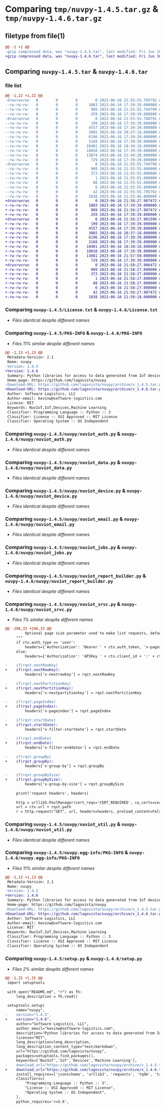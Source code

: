 # Comparing `tmp/nuvpy-1.4.5.tar.gz` & `tmp/nuvpy-1.4.6.tar.gz`

## filetype from file(1)

```diff
@@ -1 +1 @@
-gzip compressed data, was "nuvpy-1.4.5.tar", last modified: Fri Jun 16 21:55:55 2023, max compression
+gzip compressed data, was "nuvpy-1.4.6.tar", last modified: Fri Jun 16 21:58:27 2023, max compression
```

## Comparing `nuvpy-1.4.5.tar` & `nuvpy-1.4.6.tar`

### file list

```diff
@@ -1,22 +1,22 @@
-drwxrwxrwx   0        0        0        0 2023-06-16 21:55:55.795792 nuvpy-1.4.5/
--rw-rw-rw-   0        0        0     1083 2023-06-16 17:39:39.000000 nuvpy-1.4.5/License.txt
--rw-rw-rw-   0        0        0      909 2023-06-16 21:55:55.794799 nuvpy-1.4.5/PKG-INFO
--rw-rw-rw-   0        0        0      259 2023-06-16 17:39:39.000000 nuvpy-1.4.5/README.md
-drwxrwxrwx   0        0        0        0 2023-06-16 21:55:55.788791 nuvpy-1.4.5/nuvpy/
--rw-rw-rw-   0        0        0      199 2023-06-16 17:39:39.000000 nuvpy-1.4.5/nuvpy/__init__.py
--rw-rw-rw-   0        0        0     4557 2023-06-16 17:39:39.000000 nuvpy-1.4.5/nuvpy/nuviot_auth.py
--rw-rw-rw-   0        0        0     3065 2023-06-16 20:37:18.000000 nuvpy-1.4.5/nuvpy/nuviot_data.py
--rw-rw-rw-   0        0        0     6196 2023-06-16 17:39:39.000000 nuvpy-1.4.5/nuvpy/nuviot_device.py
--rw-rw-rw-   0        0        0     3168 2023-06-16 17:39:39.000000 nuvpy-1.4.5/nuvpy/nuviot_email.py
--rw-rw-rw-   0        0        0    10401 2023-06-16 18:10:18.000000 nuvpy-1.4.5/nuvpy/nuviot_jobs.py
--rw-rw-rw-   0        0        0    10010 2023-06-16 17:39:39.000000 nuvpy-1.4.5/nuvpy/nuviot_report_builder.py
--rw-rw-rw-   0        0        0    13074 2023-06-16 21:49:28.000000 nuvpy-1.4.5/nuvpy/nuviot_srvc.py
--rw-rw-rw-   0        0        0      729 2023-06-16 17:39:39.000000 nuvpy-1.4.5/nuvpy/nuviot_util.py
-drwxrwxrwx   0        0        0        0 2023-06-16 21:55:55.794799 nuvpy-1.4.5/nuvpy.egg-info/
--rw-rw-rw-   0        0        0      909 2023-06-16 21:55:55.000000 nuvpy-1.4.5/nuvpy.egg-info/PKG-INFO
--rw-rw-rw-   0        0        0      373 2023-06-16 21:55:55.000000 nuvpy-1.4.5/nuvpy.egg-info/SOURCES.txt
--rw-rw-rw-   0        0        0        1 2023-06-16 21:55:55.000000 nuvpy-1.4.5/nuvpy.egg-info/dependency_links.txt
--rw-rw-rw-   0        0        0       88 2023-06-16 21:55:55.000000 nuvpy-1.4.5/nuvpy.egg-info/requires.txt
--rw-rw-rw-   0        0        0        6 2023-06-16 21:55:55.000000 nuvpy-1.4.5/nuvpy.egg-info/top_level.txt
--rw-rw-rw-   0        0        0       42 2023-06-16 21:55:55.795792 nuvpy-1.4.5/setup.cfg
--rw-rw-rw-   0        0        0     1038 2023-06-16 21:55:46.000000 nuvpy-1.4.5/setup.py
+drwxrwxrwx   0        0        0        0 2023-06-16 21:58:27.907472 nuvpy-1.4.6/
+-rw-rw-rw-   0        0        0     1083 2023-06-16 17:39:39.000000 nuvpy-1.4.6/License.txt
+-rw-rw-rw-   0        0        0      909 2023-06-16 21:58:27.907472 nuvpy-1.4.6/PKG-INFO
+-rw-rw-rw-   0        0        0      259 2023-06-16 17:39:39.000000 nuvpy-1.4.6/README.md
+drwxrwxrwx   0        0        0        0 2023-06-16 21:58:27.901596 nuvpy-1.4.6/nuvpy/
+-rw-rw-rw-   0        0        0      199 2023-06-16 17:39:39.000000 nuvpy-1.4.6/nuvpy/__init__.py
+-rw-rw-rw-   0        0        0     4557 2023-06-16 17:39:39.000000 nuvpy-1.4.6/nuvpy/nuviot_auth.py
+-rw-rw-rw-   0        0        0     3065 2023-06-16 20:37:18.000000 nuvpy-1.4.6/nuvpy/nuviot_data.py
+-rw-rw-rw-   0        0        0     6196 2023-06-16 17:39:39.000000 nuvpy-1.4.6/nuvpy/nuviot_device.py
+-rw-rw-rw-   0        0        0     3168 2023-06-16 17:39:39.000000 nuvpy-1.4.6/nuvpy/nuviot_email.py
+-rw-rw-rw-   0        0        0    10401 2023-06-16 18:10:18.000000 nuvpy-1.4.6/nuvpy/nuviot_jobs.py
+-rw-rw-rw-   0        0        0    10010 2023-06-16 17:39:39.000000 nuvpy-1.4.6/nuvpy/nuviot_report_builder.py
+-rw-rw-rw-   0        0        0    13081 2023-06-16 21:57:58.000000 nuvpy-1.4.6/nuvpy/nuviot_srvc.py
+-rw-rw-rw-   0        0        0      729 2023-06-16 17:39:39.000000 nuvpy-1.4.6/nuvpy/nuviot_util.py
+drwxrwxrwx   0        0        0        0 2023-06-16 21:58:27.906472 nuvpy-1.4.6/nuvpy.egg-info/
+-rw-rw-rw-   0        0        0      909 2023-06-16 21:58:27.000000 nuvpy-1.4.6/nuvpy.egg-info/PKG-INFO
+-rw-rw-rw-   0        0        0      373 2023-06-16 21:58:27.000000 nuvpy-1.4.6/nuvpy.egg-info/SOURCES.txt
+-rw-rw-rw-   0        0        0        1 2023-06-16 21:58:27.000000 nuvpy-1.4.6/nuvpy.egg-info/dependency_links.txt
+-rw-rw-rw-   0        0        0       88 2023-06-16 21:58:27.000000 nuvpy-1.4.6/nuvpy.egg-info/requires.txt
+-rw-rw-rw-   0        0        0        6 2023-06-16 21:58:27.000000 nuvpy-1.4.6/nuvpy.egg-info/top_level.txt
+-rw-rw-rw-   0        0        0       42 2023-06-16 21:58:27.907472 nuvpy-1.4.6/setup.cfg
+-rw-rw-rw-   0        0        0     1038 2023-06-16 21:58:18.000000 nuvpy-1.4.6/setup.py
```

### Comparing `nuvpy-1.4.5/License.txt` & `nuvpy-1.4.6/License.txt`

 * *Files identical despite different names*

### Comparing `nuvpy-1.4.5/PKG-INFO` & `nuvpy-1.4.6/PKG-INFO`

 * *Files 11% similar despite different names*

```diff
@@ -1,13 +1,13 @@
 Metadata-Version: 2.1
 Name: nuvpy
-Version: 1.4.5
+Version: 1.4.6
 Summary: Python libraries for access to data generated from IoT devices captured with NuvIoT
 Home-page: https://github.com/lagovista/nuvpy
-Download-URL: https://github.com/lagovista/nuvpy/archive/v_1.4.5.tar.gz
+Download-URL: https://github.com/lagovista/nuvpy/archive/v_1.4.6.tar.gz
 Author: Software Logistics, LLC
 Author-email: kevinw@software-logistics.com
 License: MIT
 Keywords: NuvIoT,IoT,Devices,Machine Learning
 Classifier: Programming Language :: Python :: 3
 Classifier: License :: OSI Approved :: MIT License
 Classifier: Operating System :: OS Independent
```

### Comparing `nuvpy-1.4.5/nuvpy/nuviot_auth.py` & `nuvpy-1.4.6/nuvpy/nuviot_auth.py`

 * *Files identical despite different names*

### Comparing `nuvpy-1.4.5/nuvpy/nuviot_data.py` & `nuvpy-1.4.6/nuvpy/nuviot_data.py`

 * *Files identical despite different names*

### Comparing `nuvpy-1.4.5/nuvpy/nuviot_device.py` & `nuvpy-1.4.6/nuvpy/nuviot_device.py`

 * *Files identical despite different names*

### Comparing `nuvpy-1.4.5/nuvpy/nuviot_email.py` & `nuvpy-1.4.6/nuvpy/nuviot_email.py`

 * *Files identical despite different names*

### Comparing `nuvpy-1.4.5/nuvpy/nuviot_jobs.py` & `nuvpy-1.4.6/nuvpy/nuviot_jobs.py`

 * *Files identical despite different names*

### Comparing `nuvpy-1.4.5/nuvpy/nuviot_report_builder.py` & `nuvpy-1.4.6/nuvpy/nuviot_report_builder.py`

 * *Files identical despite different names*

### Comparing `nuvpy-1.4.5/nuvpy/nuviot_srvc.py` & `nuvpy-1.4.6/nuvpy/nuviot_srvc.py`

 * *Files 1% similar despite different names*

```diff
@@ -296,33 +296,33 @@
         Optional page size parameter used to make list requests, defaults to 50
     """    
     if ctx.auth_type == 'user':
         headers={'Authorization': 'Bearer ' + ctx.auth_token, 'x-pagesize' : rqst.pageSize}
     else:
         headers={'Authorization': 'APIKey ' + ctx.client_id + ':' + ctx.client_token, 'x-pagesize' : rqst.pageSize}    
 
-    if(rqst.nextRowKey)
+    if(rqst.nextRowKey):
         headers['x-nextrowkey'] = rqst.nextRowKey
 
-    if(rqst.nextPartitionKey)
+    if(rqst.nextPartitionKey):
         headers['x-nextpartitionkey'] = rqst.nextPartitionKey
 
-    if(rqst.pageIndex)
+    if(rqst.pageIndex):
         headers['x-pageindex'] = rqst.pageIndex
 
-    if(rqst.startDate)
+    if(rqst.startDate):
         headers['x-filter-startdate'] = rqst.startDate
 
-    if(rqst.endDate)
+    if(rqst.endDate):
         headers['x-filter-enddatex'] = rqst.endDate
 
-    if(rqst.groupBy)
+    if(rqst.groupBy):
         headers['x-group-by'] = rqst.groupBy        
 
-    if(rqst.groupBySize)
+    if(rqst.groupBySize):
         headers['x-group-by-size'] = rqst.groupBySize
 
     print('request headers', headers)
 
     http = urllib3.PoolManager(cert_reqs='CERT_REQUIRED', ca_certs=certifi.where())
     url = ctx.url + rqst.path
     r = http.request("GET", url, headers=headers, preload_content=False)
```

### Comparing `nuvpy-1.4.5/nuvpy/nuviot_util.py` & `nuvpy-1.4.6/nuvpy/nuviot_util.py`

 * *Files identical despite different names*

### Comparing `nuvpy-1.4.5/nuvpy.egg-info/PKG-INFO` & `nuvpy-1.4.6/nuvpy.egg-info/PKG-INFO`

 * *Files 11% similar despite different names*

```diff
@@ -1,13 +1,13 @@
 Metadata-Version: 2.1
 Name: nuvpy
-Version: 1.4.5
+Version: 1.4.6
 Summary: Python libraries for access to data generated from IoT devices captured with NuvIoT
 Home-page: https://github.com/lagovista/nuvpy
-Download-URL: https://github.com/lagovista/nuvpy/archive/v_1.4.5.tar.gz
+Download-URL: https://github.com/lagovista/nuvpy/archive/v_1.4.6.tar.gz
 Author: Software Logistics, LLC
 Author-email: kevinw@software-logistics.com
 License: MIT
 Keywords: NuvIoT,IoT,Devices,Machine Learning
 Classifier: Programming Language :: Python :: 3
 Classifier: License :: OSI Approved :: MIT License
 Classifier: Operating System :: OS Independent
```

### Comparing `nuvpy-1.4.5/setup.py` & `nuvpy-1.4.6/setup.py`

 * *Files 2% similar despite different names*

```diff
@@ -1,25 +1,25 @@
 import setuptools
 
 with open("README.md", "r") as fh:
     long_description = fh.read()
 
 setuptools.setup(
     name="nuvpy", 
-    version="1.4.5",
+    version="1.4.6",
     author="Software Logistics, LLC",
     author_email="kevinw@software-logistics.com",
     description="Python libraries for access to data generated from IoT devices captured with NuvIoT",
     license="MIT",
     long_description=long_description,
     long_description_content_type="text/markdown",
     url="https://github.com/lagovista/nuvpy",
     packages=setuptools.find_packages(),
     keywords=['NuvIoT','IoT','Devices','Machine Learning'],
-    download_url="https://github.com/lagovista/nuvpy/archive/v_1.4.5.tar.gz",
+    download_url="https://github.com/lagovista/nuvpy/archive/v_1.4.6.tar.gz",
     install_requires=['jsonschema', 'urllib3', 'requests', 'tqdm', 'tzdata', 'fpdf', 'sendgrid', 'certifi','chardet','pandas','sqlalchemy'], 
     classifiers=[
         "Programming Language :: Python :: 3",
         "License :: OSI Approved :: MIT License",
         "Operating System :: OS Independent",
     ],
     python_requires='>=3.6',
```

